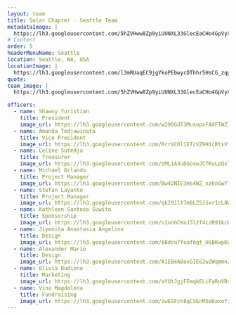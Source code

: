 ```yaml
---
layout: team
title: Solar Chapter - Seattle Team
metadataImage: |
  https://lh3.googleusercontent.com/5hZVHww8Zp9yiUUNXL33GlecEaCHo4GpVyXX54y2N-HMPHMxTbn0Y-_4uJ6uY9SCBwWdDgmMIduZZp728gEPddMECTqDdQuvKlPeMOD4LxnXZtPySWPtCL57ZbKXjC7VfhEsvFQzqvWqkBZ6Bp0DehR4BvK2ndn-ZrgeAcVOQRb5_nvCObJa0DJU9l9hGIUyYffhxlz79DzONWMSQ75Eo7rhqXHy4R_jnpEqTDETXnak_DvXcmbbYVcX85qppQw_cThl9Rp0_Koc-d-3cfyLkyH0kPeQiCchYtsDHCNzjoIjtilHM5f5uYshk1R2mzIelbCXn0VcWWBmH5nimCFOjG6XN3xnlQ2OYtJgwkKEcTJLimeC-uH7Qa5_1on3qEZN_sMmoTSjX-G-xBFnrMxXUpAsAMMn-aep00lXgzhEPZc6nsadKtZDpyt9P82q3YMlzLAkYQ8eLGoOh0w1XkfSeITcT4ffrjUE3ROYU47LetrRlgqFKcTHlG9EcLHvYlE4VK9jXF34px6H4IAe--2OZNmSpZlzAQzpukpHgkMJgyClhocv3HyN71LlDwS4aPBC1yA624FtT0rINXOam-dyA7NQgrM5rCFiZQyegjLpj7GlGGbzIWEMguNypmicZJHridSBMc89YDLjKZ8Pa7e0ZyWEj5kcTfE-0tDUdrFFat4mVa3umwjt32KYuIPtWWXYpWkultyR1sEidN3oNwnX6G_GzLjleiaLwybg_w_qiLIzxVstU3Xipzc=w768-h1024-no
# Content
order: 5
headerMenuName: Seattle
location: Seattle, WA, USA
locationImage: |
  https://lh3.googleusercontent.com/l3mRUaqEC9jgYkoPEbwycDThhr5HsCG_zqgZSuZEG0-m5tEGKO37A7XIgygBovizRTCKnIi1-d_c8wzYKpKL0GUEDFk529c1yf5loG-Xi2FYC4btKuCf09c93p4p2-8LTylNGW0XkoVXm7J3pyxxYMVy5wGQdosKB7uGIPuMHp9CfmGQ0Z8IAwzw5eEaL-wTXUtr_8-Qm1lmUY4g0y65DnTbc5ZEaeXKEOs1nOo9YNpXW5tt9ZsbZqqznG-Y52I6sMnNvFT0fVEQzGE1VH37l9xWCr-mHxo3Ipp_kqPlDn2pYdIJSO1-jwyXiJa1PV6KUd2_tYtjV-8ygGdowBZKa638H2aR-lnIeFXKIRaagssMG4ciSUxIIUzBPKSfF0AFeJqlThcTBP7OSIzvseDKgOKNKeiTy5OBoVfsHHPhc3YrE7FYwC5Wy8G9XZxujJjyvDEjJxqMxGJpXSIF1CFnaTUjdxwlbJ_EPjASy3aIRwVMqrJHoTAzhrcutzBVZT053tX3Ms-BBv6LdFws4cDUusmTOh4g1KlalrSJXYygpPxK7DkdtiIWOQ0B4PrIJxYfMuMxEFMK-vIqL91TJrnFMR3iowFbu9j4KDGvM_70m-xfqNcujqmpqqInL6QfJDwTyhvW8kHdXxdGPDeIXWLb8UTpzKJ5kw7jNreC1_k1c5AzDGj8JzmD21XpLD2vzP3VWILkGKkvIt00syFbOquGZW3X8pXOfoNj04IiXZLO1HaNn2v7XhFSKPw=w705-h396-no
quote:
team_image: |
  https://lh3.googleusercontent.com/5hZVHww8Zp9yiUUNXL33GlecEaCHo4GpVyXX54y2N-HMPHMxTbn0Y-_4uJ6uY9SCBwWdDgmMIduZZp728gEPddMECTqDdQuvKlPeMOD4LxnXZtPySWPtCL57ZbKXjC7VfhEsvFQzqvWqkBZ6Bp0DehR4BvK2ndn-ZrgeAcVOQRb5_nvCObJa0DJU9l9hGIUyYffhxlz79DzONWMSQ75Eo7rhqXHy4R_jnpEqTDETXnak_DvXcmbbYVcX85qppQw_cThl9Rp0_Koc-d-3cfyLkyH0kPeQiCchYtsDHCNzjoIjtilHM5f5uYshk1R2mzIelbCXn0VcWWBmH5nimCFOjG6XN3xnlQ2OYtJgwkKEcTJLimeC-uH7Qa5_1on3qEZN_sMmoTSjX-G-xBFnrMxXUpAsAMMn-aep00lXgzhEPZc6nsadKtZDpyt9P82q3YMlzLAkYQ8eLGoOh0w1XkfSeITcT4ffrjUE3ROYU47LetrRlgqFKcTHlG9EcLHvYlE4VK9jXF34px6H4IAe--2OZNmSpZlzAQzpukpHgkMJgyClhocv3HyN71LlDwS4aPBC1yA624FtT0rINXOam-dyA7NQgrM5rCFiZQyegjLpj7GlGGbzIWEMguNypmicZJHridSBMc89YDLjKZ8Pa7e0ZyWEj5kcTfE-0tDUdrFFat4mVa3umwjt32KYuIPtWWXYpWkultyR1sEidN3oNwnX6G_GzLjleiaLwybg_w_qiLIzxVstU3Xipzc=w768-h1024-no

officers:
  - name: Shawny Yuristian
    title: President
    image_url: https://lh3.googleusercontent.com/w29OGdT3MusopvFAdFTWZ7zrMANYqOGC8viq6Jk25oHmGvfSvNUMOQaLqetJAQzaqjIY0JIS5uFGQfb8hgojUeS1oo-3HDyBxh8jse5lMLFOQR4gGPHNkKYfp7ALUaMPNUNpwy9grFKcxWgjbhNP2ObrnuElZHBnKHE0gPVXPN4-g7p7xvsoRHS6-Y7FzgN8Rk9CvqodCkJXQf8arEv82rYrtjFzGn_noTQZPUWgMxVuxqAlQvjU5_waqNIPME7TFOBUxndX_Bz7OgN4_Z2xj9ZAIMxX7qAKAmGWgT4sXU0ZOqc2AXWzuX2AS_rus0XvUKyRK38g-hlUaiNF0hMSbLutrJVWZ6tFM9CczIx-uA2nyXBh0aUyOzVhGpdZpJfQr1qFCOzWS9KW7YfRdFHN2YZ713PJRn6T64EbWpwUeYA9M7AxQQPs0xDUkeY87VFbV2KlkmhDRfXBgTuhd_jwZptFpSBgRen9UNeJNiZ3wvKuPGpYBOrvV3-3_ciMz01Av9yXMhxqVtZGp5WbS01V9KchYviLeWRsjnhox_UeGom-rkiTrsU4fZiImdxe63MOTGNmla_1o5yRFzaZaIu2AIX9YMuzMl4jjKP9IJ5-WDvCjQVKQ1GSI9blOsMlZZOwqwrxRdKVFK2-kTHtzSqc6zU3339kTqjpUTs13gmaAH5tIoJ3MAXNJHvReyv7XRi5-RTca4odeYNa_-C-PqAWvDePyn-6ZClWV10btM3WDWZnBZecnA1_b_A=w288-h360-no
  - name: Amanda Tedjawinata
    title: Vice President
    image_url: https://lh3.googleusercontent.com/RrrVC0l1ETcVZ9H1cRtsVfkqn8IMmwm_PziAm_9zQ4YDKO1M5e7Jd-wRej6k4fI0ffLbuRpfB77-nXflxiTg2IL_s6cnp_ThSkliDD7aO4fzT7Ka-z54MGyxz09Upam2ZYFHBRm6AdF26ZJzLvoROBeQDTMuEwN0RVPcWCFzqATiOI1NlEMKle0RQS69kJBqJ4og4NgjzpJZxB_1_osr6-MWIaWgxE0z-sKgcqY2TXIjkhIyvokayjbINiSiZA7NZe-n_DSGUgpvNP9-GjsygQ1-TXD_CdAudGbRLKycQ-xNnwwVW-AxT32HOiqEUnRug2m1gsZF-4Tzc7LoXe-1Oe9ER_2MhiVAVDyclEMgno2sMq9wAAxm3Q2UvPbNlZYjgvmSZb4sxsJq8KD1qFrrvJ_KGyAB0B6sNlxH5oJ_vDTNt1v2EPu2JsmROes5tFewfxBJjo0mMkd5AwTD4kUamDEVeedKJCv9z43M_ZCR1cfOfg4nD1dk_DR-mt1l3bFqW025FHT_tsdnjKEnbD6wt9hS2Hbvx64xjuZHtDUUu1iTge0OB9Z-7KewW_hoz6RFX9o_IsgwyvLQh36kbN34GjBtdceGBA52s2VKkeex6cz2oDok-QW8DHeVEBZJaaOQ1EWeWwHr0SN_kkAhXnY6gxVSyFBllyMP6b2LxzXcMIJtgJsjZk0cCNMN8MzVGrvijy4hZ_Gqn4oY6fcFpWzDj-cCqx8KBgQU9VOPoC1WX6mU7jW4W5ra8yU=w350-h425-no
  - name: Celine Sutedja
    title: Treasurer
    image_url: https://lh3.googleusercontent.com/sML1A3uDGoxwJCTKuLpQxTaYQcFuosdoTcLXpMRBH2S59qpE2B1nrzJcdnf0uklRzjUaWOFqA18kEe-UIu5eh9AzjWul3XXo3uCkBS_2s8ml3VMT0rYRv53g3FcIr-deNh6icJdFEfPhzMJsBYviFO1667BT75lkoc7YxLZQsi6ADkqhJj3xKQlD1TbpY1mxP37_21klAZ9yfpQBjI9d1DBSj1wjX4vEHBYP1rszxvGWB8nQ3HyL75tAAjqqqxrobjruYssRby1Dy1tynrD1QW1ei5vls89ryCcq6RNOT_6VKqOREffZcF5n-ORFQtr4-yfoeketPAbJEEnCUYaeRD57d8-gbehoGh-QdH4IRyDz7j3-B9C-_J4E4oao-U-ZJqS9N8r3oNxh0lIUZIFbgsXu39pO0Er9NZn0W6-JvbU8qbNtPvB3iLDZBEyUrtEiV66OsGGogsfP4ubTBvbJxYK2woxbHcWLvgDNT1o6zX9FfmiwN646AY1ruCF-LblzlTdLCJvRj-oPxtw4M9fKMkavAe1XDmvnhwdxp6AIj63llzsHx3m01iLsSwgAa1PMDnKZI7_wbqsOTxQEofTNpNXEJirHMgsd1ofvaz6R8usl1i2On9XFM2WD-bntlX6DM2ObXDbmYa4ePp8v6-REHRIXUYYMp6LcQg-54UWKpc3rG4qrlPP0iFScFhTGPuxWuJwTIEkwwfcvUVoedZTzuYGF85jOrKP3LM_-QW5KoXkINP9MDvmMXqA=w349-h462-no
  - name: Michael Orlando
    title: Project Manager
    image_url: https://lh3.googleusercontent.com/Bw42NIE3Hs4WZ_nz6nGwYTWI6knM5phHJxN7qTyPH5f7TOT5Eu0ff2IeYPg_Izz5b4VhUGCM27jJHfgIbMDOn4UNJnYz6WL06GmZGQmfs3arAlyL8pRnY5UcegUoYSwsTrv2MOxm-LxnDfvsWHlCQSzy2kK70-HiRAFy8M3Nu2OmoTKZpA_9Y7X7TATunROl4ol4vc0AqLl8jQ4ZmLmaYxL471VRTHXjyoDZvJOL_ZFG1-dt-eX0nFtv7tMExM7W1-CaUtGi75Isyz4XUhPTq0LJk-k9GDVbRyQKlgdcjc1FaifTDWWhLEIJl7m3JnAdSLZ4sLwbLiX8jO-Z1hCNaPjgB33huNBloAIn_d4PviDGG1HDVNRn0FPTbC5CwgFLcJUbLEN6ym8tvnXftYdCaWIIppeIQs7G3j2PGX7imJVnrCNcYdJuYJSOVLkJwig3icSOc0IVZE7o5nOGVIMgpHfuzrUW2oRGyQ1Dr39Vi4Ge_SwDbkifFpJ18ReLABbX9xhUfNxEqeaofbHWGZ42xg1--J53FBoM21_ALdLmWlVHYx83ipHGAVLXEwI7JM4lIF2fYx5Zb76ofaf_p9QN4M6vFey9u6XtWBpAXn4zUsbUn0cqopjJaGEASDxQT1Nt0GYqrfNTjxl4py-ThAonSJ7-Rx3h_vjfvC4gwrLSVKhJCs9ysQ6ACjqOpY9gt7RpKJOvA_V5oByzwL3VdAK0NKKczeejRFjWfM90fyAqYx5F6QmJqZmrqVE=w375-h469-no
  - name: Stefan Layanto
    title: Project Manager
    image_url: https://lh3.googleusercontent.com/qk291lt7m6LZS1Sxr1cL8WhXPkG8iW2XwP2mKNFqhN-AizJVaf9lSsa-tr-OKqBSq1ADbwspybhfqD_uU9RbBRJm619AmmPeneb_JhEaonWENHTzYJe2xVIT9XigXXu-1iXlLqujIi13tN_LWYgbXB-AOAqRUsi4YT7CbONF71jaf0cuEH6FwGs0Ynoc3XLvVtbgEIw6qAHjzz_9mE5-HGBq5kNGzaXgs-1xPduEWfsLTHmQRoYsL84q-KvJ3HQ4QfmkO0YgDFSWVtfvekYo841p_3BBt6Zn48t3Vrj1pO2qqXNrJmLdZsjJnGn9nWpUzxFxZgpXm9HJA0vTOKMl0LY_68OIGRxSTsnGQF94DzazZfaOHo2D_th12Ay8N2lNo8ob26GtYvsCVyv-txNUL0jwJAhzzvvMFqnosBE7oFmZeLEQL4PEfI-kX7fFRebKWNNSLSG5PD1TQeD5mpEM8zEvHC8QAS6DjGooDfX18s6E20JsaXH8bzc8TgAwNaK9PyQFjsbv7GlXrD10kMnCW0Iqm12ILoJMw5xj-6Gn9rPo2HzHx5YJh10Hs4tadtiFpHii9ezuZDjAmGSHci2Odvz4b-om9PnGXBe-Wm7T08Qu_hhJbhxxf1-DKsdZd-lo8d6IHA7udxpXqCnfue1ek19U4tItgDimoHlusM_UQvomNRqp57ILCmie0faEKnljyVMvVAJ8f-GBxguJE8KqPsBvP7smgxfdZViRphqAiA1Ds6hK6QMkD60=w281-h351-no
  - name: Kathleen Santoso Suwito
    title: Sponsorship
    image_url: https://lh3.googleusercontent.com/u1unGCKoJ3l2f4czR91kcWHvSiFVBafhVURcN7PVJC3cZXKn9TlzyR7c-_Udp8N7--qt42sWcMYLmRRSLWk2XsCaR8ukkzJF7at3RSiEANFDNSRvOFPfNNl_PuC7KfX-sEDu_Y_25ypMjZHLMcVjxbZsrry5fqjuc8H4dIiZgotBbRozwBHqTdWqOOIORqrO_NTb-V-dXrtipOgmkl6AWNC9R_bDi8QBqdTc8wS4WMcIXjkAWbjM_X0ef0xDX63xVJlN1wAiVpacbF3Ny4C9iJtttYNvslojHMkfPgDOZxoDRvpYMwuy2QO45nWbNaHlP_ES6KXyaVNlQ0PBI4-K5MFn7wUU_Jw4oxp7QjOeAsZNlkhUkB5ZNQKtKT4mjGL5UGsIakYghbQrplfI53pDTJLpRSpg7PBGCCMyBLbg2jkg9WrM4QTHIpKXVl1L0isVYmUspFFOb3QPTTSlLKKJQPEQ4P3jBPjqG6Q10F4yZekA3oCPTk1g4Jr-0TnysM8ZSN6uEi_ANL1yxL03lSgK5SJXmiq5TWsBCdsxa_u9a8XwgzeZ98rI92OJiT8wXzjm2eP2xg2i7JtbzvOXFr3jrCJOQM5ukEAYXHzO3jhKNDA5dF6kObxwrJCI_3z-8H1psDNB2oGRbWoIrRJCcD3JVttt79YZcu3OZk3y4sSu0fCjmUUEYvYkItQolNjPouDny9tH_bV4oqoVUwj9IA9WPjUt4M5gFOvmtLC2OS_ChYxnEKdba81oRLI=w358-h448-no
  - name: Jiyenita Anastasia Angeline
    title: Design
    image_url: https://lh3.googleusercontent.com/6Bdru7foaf6qt_HiBKwpKofC4v0Qcpm9xr0po69t2Y2Vtn6UCPEp9ZZs0gz-IUnWMA2aqqzVm5jQoNU_4pUmrnXYLLzJYwkg8TvJudcxBTLSJq2R35XZaW7R4_1DBy49PmVp5yd8ZswY49fqNxBnCRsb3FMC708Y0mzMoPvX3QVSjRzwG_3CZCOb5sfbS-7V7bR8f5H0LDYK8YFEuhrn1yCmBkuNK-7HJZpFuw6kpnPONrrz5uJvcBXAk2RcqX0tgSVPRyA72lZPtF49-x8Q9o5Ibo_GoUXsGquUyDeSR3G1lTmBJuGdmvusiyr_1JgfARSh10u0JXS0Nz0DClHfjeZGX5BjD2EKKL6dgXuK5FMBcpjnmhILaNbS1bExAw165T0xgmqP4frd_MeG6ymTJy7RdriX3_BKm1i7cYvIb73Y2pG_LmVliDbJujVY736EMkn1iatgfk3agvf8L-eIpb2qt3EfVLr00te8VxdLlZK9PNb6HOmOWXFuToHpD66Itta35L4VR_DrKuVIXD_eNrIk5TzUEr-XK0TGgtBKuLG4mwkCtDRmIseGUZgIS5vilEYEBjA8VgESB-vuHrzGzTFBAxm7CoSUVjx0gUMzwVO5Kt6A5i7O4d0EuGjLBW9Xgyl4xy77i_0goMSiBz0xKlg3bu8yZhcik3tK57gOlNh3jyoCF7iLzg1pTf2ViEsTqpz8TFatjNMc59P3J_O46mnlJjk00psoiCPGQsn0x1yKKAM7DbGWdKs=w251-h315-no
  - name: Alexander Mario
    title: Design
    image_url: https://lh3.googleusercontent.com/AIEBeABoxGIE62w2Wqmmn2Ne9ZGq5CpzX8GqngqwOsBBD2aTwxi9zapxMQ0ebt6TbjsDVrn0llVEpNT76q7cvbUTfGx6JqLN3kagxrw8-9LYhW4APRVuRzuq0WafOIwk6_8DDWwTtV9P9rijH08T9xPgUUZL3VQSteFMIWjMVBDO8n-39SyFOdK2BJ-Yur1CB_vt6XPwYbMmkBEOsqhvqrwAWIuxTg_1Ig9FScVhw3gcxU_nQk1q0F3sgg-ffrhl0UHr8gmE3uwOYqisA2A2vZc-j4k_-3v22xX5NEPM3zqDgBXEGdrwrE5Z2wkjdXBsPHbfe19ACD9HEgA3FQvWBJbn5vwDJ79Y8Fz-3KIxdTiEstvsYB5uhDJBinIf6Vslb2tqKV9eOFcx-BFMvsuAMeFY0aspcAcCiQg7fYeXEa8XX6BaRhlJMYp1ycAmOuHtOI3nhHwFVBAP1eyUi3FEC5_cdTXBrh54CezkGWalFj4gmdU6JxEbehnFGH-TNqzElxctoMVZREvhOeqCQH2Hycv--x2xOP--o8jpRADhLZuFMf-wK75Jfk2-HcDaH2Hog1ogm0InsdxGWbnKT5qkdzo_wQ4br8wrlEGF13mRPQYIyIfQI1HDPnIezvfyeoCGtcA781sKb7SrOUUQOe3Ui5dJTqEqeSeZ2t84ma9O77eLx5DsZ8vxDv49DQLbMM2ycgU67Sci4nIcCHZfVd09C3KfYUnwJRnWYkvSgoOlCg2J4I7RvkLMw7s=w449-h562-no
  - name: Olivia Budiono
    title: Marketing
    image_url: https://lh3.googleusercontent.com/aYUtJgjFEmqkELiFaRuVRsvsAqepPqpcNbcNIMUjbNSttET3gLbsOcwfl77G5tOqcL693VUArDkXBUadGp_Yteep9Xaiv1tYi6qtkuKNeLRXBisfVcoVkaciKQAYLDIuFJjNJn_cuAi-m7j4AjOFk0TNaTn4eZYNxpRw6_7DJsMmr2MUtTEEE1uFqVZ0oQbdv0EuZGaRx5d12t4TCFsrDEwWe_eRgddXiRgqCyIO5IN8liBpP6z3ANt_nNFaE6W0RQtQPqXSj61XWsGJv4RqrXUOloxbHbAYS4A_Pq49YyR0Etf0BoRdj5eL7FR7m0n3E58d7XPLrXGtUxZedXu3tibcynNPg-eR-Yn7DlXcw7jqYGV7hKVUen4ep3iFWO0k-40UqZw67CPVwmwW6aHSr_j3ko9Or_8y-P1-K5YzvIW2mjDlLjssNANkXT-owDTXnPtzjEAKKsxHfby2yPtd6Q0ykfxbvaCRv-U-nWx_obqKu74MoUl_Sb7XC5AuJON78vBEYMkc1fgMpsuovZ9ng4F4CHsNZ0edLMQ0XMblKVAYJNGdgAY_HaEQZ1JihYZdya9RrY2eDsu500mvOgv9cKeAdvu2frCYbd-Jv6PM_AXu4sJX05emfSAV0fevZSOOabvdk2j1mOLuYAiEIGoqlgcYETZC_2W843LohmrmKYOT-4NfQk6iSirM40FjlpS6UbKM4REv93cAJm8E0sBfXPBYPVtJAyfHvyXAJSZd2oDuLZ4MYJLHC3M=w402-h503-no
  - name: Vina Magdalena
    title: Fundraising
    image_url: https://lh3.googleusercontent.com/iwEGFch8qCSEnM5eDaxoYz9fZE4Yuq7xk_AxXGa_NwlfcbMZMLTCE_AuIej2WCoqnARQ9a_ubNE8v-ZlpVSExy-sI9z9CGriFelGdtiAZNhZ7E7JkT9h91PE30os7QKEpnpPDlc_gy200raPXT_rxySa97_V1juOlAQrlGdait-rWX4tJLxhHUgLxjFvTaPa3ZDQiV3kpA_mHmB497os4Nz3ECYh4oLF2lrB1t-KGhOoVL-J4mkM-GylHTC1SRhSO4YKI5_lzS0fq89qRVTrX6XSmlyChmvR6XhSQW-3jGaMAFUP9cRPAzGezWacTIvPWurppOjs7j7q9p5ruwmqm2eQ6XDc2JcuUplKp7quVhR04k5KNEQtCkIXwuRXEFUqzNXlfZriS5OBjQmz1cgq1tAyuvU0sDzVItR5mxnQFB6cobnKSGgmQPgFOTXw-k71BlGVaYgyuPtRmnuMkbrSWe3q0yL0JK-14c_DqybFbfRHr7A0-25aSl31Ibi0l3QyzgJSQ6jJX4pGgjiNDwaFTMtpkB1WbY-wj4NB8acUQWUvrU8aEdIiIHIBbJfYXjsXSUVRdp3KhgTCdCcw_RMtMGFJUiMUVmxFbB88mbAlBlQBa8bjt5CJP_PCgbmBUKEgxtMJgdvPgBeHcmfzlTPDR6wmSPn4gmEGATgRo5JYzzehWNMLURsQcqMqz4BqeJRwPjQlBaqysud9oQf2HgZKEJi0y14vm7dN493FXPJWwxlsodG9SGX6BLc=w418-h523-no
---
```

